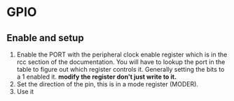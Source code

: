 # GPIO

## Enable and setup

1. Enable the PORT with the peripheral clock enable register which is in the rcc section of the documentation. You will have to lookup the port in the table to figure out which register controls it. Generally setting the bits to a 1 enabled it. **modify the register don't just write to it.**
2. Set the direction of the pin, this is in a mode register (MODER).
3. Use it